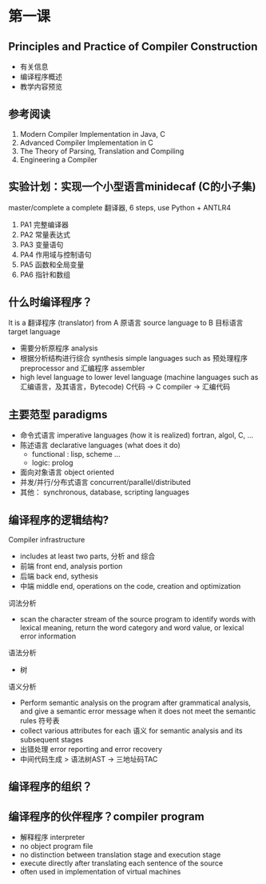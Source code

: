 # 第一课

## Principles and Practice of Compiler Construction

- 有关信息
- 编译程序概述
- 教学内容预览

## 参考阅读
1. Modern Compiler Implementation in Java, C
2. Advanced Compiler Implementation in C
3. The Theory of Parsing, Translation and Compiling
4. Engineering a Compiler

## 实验计划：实现一个小型语言minidecaf (C的小子集)
master/complete a complete 翻译器, 6 steps, use Python + ANTLR4
1. PA1 完整编译器
2. PA2 常量表达式
3. PA3 变量语句
4. PA4 作用域与控制语句
5. PA5 函数和全局变量
6. PA6 指针和数组

## 什么时编译程序？
It is a 翻译程序 (translator) from A 原语言 source language to B 目标语言 target language
- 需要分析原程序 analysis
- 根据分析结构进行综合 synthesis
simple languages such as 预处理程序 preprocessor and 汇编程序 assembler 
- high level language to lower level language (machine languages such as 汇编语言，及其语言，Bytecode)
C代码 -> C compiler -> 汇编代码

## 主要范型 paradigms
- 命令式语言 imperative languages (how it is realized) fortran, algol, C, ...
- 陈述语言 declarative languages (what does it do) 
	- functional : lisp, scheme ...
	- logic: prolog
- 面向对象语言 object oriented
- 并发/并行/分布式语言 concurrent/parallel/distributed 
- 其他： synchronous, database, scripting languages


## 编译程序的逻辑结构?
Compiler infrastructure 
- includes at least two parts, 分析 and 综合
- 前端 front end, analysis portion
- 后端 back end, sythesis
- 中端 middle end, operations on the code, creation and optimization

词法分析
- scan the character stream of the source program to identify words with lexical meaning, return the word category and word value, or lexical error information

语法分析 
- 树

语义分析 
- Perform semantic analysis on the program after grammatical analysis, and give a semantic error message when it does not meet the semantic rules
符号表
- collect various attributes for each 语义 for semantic analysis and its subsequent stages
- 出错处理 error reporting and error recovery
- 中间代码生成 > 语法树AST -> 三地址码TAC

## 编译程序的组织？

## 编译程序的伙伴程序？compiler program
- 解释程序 interpreter
- no object program file
- no distinction between translation stage and execution stage
- execute directly after translating each sentence of the source
- often used in implementation of virtual machines